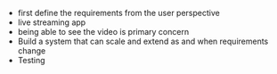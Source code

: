- first define the requirements from the user perspective 
- live streaming app
- being able to see the video is primary concern 
- Build a system that can scale and extend as and when requirements change
- Testing